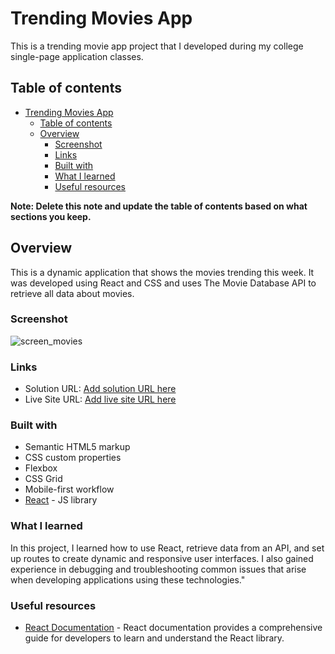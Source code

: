 # Trending Movies App

This is a trending movie app project that I developed during my college single-page application classes.

## Table of contents

- [Trending Movies App](#trending-movies-app)
  - [Table of contents](#table-of-contents)
  - [Overview](#overview)
    - [Screenshot](#screenshot)
    - [Links](#links)
    - [Built with](#built-with)
    - [What I learned](#what-i-learned)
    - [Useful resources](#useful-resources)

**Note: Delete this note and update the table of contents based on what sections you keep.**

## Overview

This is a dynamic application that shows the movies trending this week. It was developed using React and CSS and uses The Movie Database API to retrieve all data about movies.

### Screenshot
![screen_movies](https://user-images.githubusercontent.com/108727812/231357191-d8c3952c-4c15-430d-9d27-834e25e2bf68.PNG)

### Links

- Solution URL: [Add solution URL here](https://your-solution-url.com)
- Live Site URL: [Add live site URL here](https://your-live-site-url.com)

### Built with

- Semantic HTML5 markup
- CSS custom properties
- Flexbox
- CSS Grid
- Mobile-first workflow
- [React](https://reactjs.org/) - JS library

### What I learned

In this project, I learned how to use React, retrieve data from an API, and set up routes to create dynamic and responsive user interfaces. I also gained experience in debugging and troubleshooting common issues that arise when developing applications using these technologies."

### Useful resources

- [React Documentation](https://react.dev) - React documentation provides a comprehensive guide for developers to learn and understand the React library.
